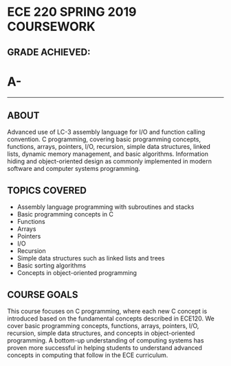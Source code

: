 # ECE 220 SPRING 2019 COURSEWORK
## GRADE ACHIEVED:
# A-
***
## ABOUT
Advanced use of LC-3 assembly language for I/O and function calling convention. C programming, covering basic programming concepts, functions, arrays, pointers, I/O, recursion, simple data structures, linked lists, dynamic memory management, and basic algorithms. Information hiding and object-oriented design as commonly implemented in modern software and computer systems programming.

## TOPICS COVERED
- Assembly language programming with subroutines and stacks
- Basic programming concepts in C  
- Functions  
- Arrays  
- Pointers  
- I/O  
- Recursion  
- Simple data structures such as linked lists and trees  
- Basic sorting algorithms  
- Concepts in object-oriented programming  

## COURSE GOALS
This course focuses on C programming, where each new C concept is introduced based on the fundamental concepts described in ECE120. We cover basic programming concepts, functions, arrays, pointers, I/O, recursion, simple data structures, and concepts in object-oriented programming. A bottom-up understanding of computing systems has proven more successful in helping students to understand advanced concepts in computing that follow in the ECE curriculum.
